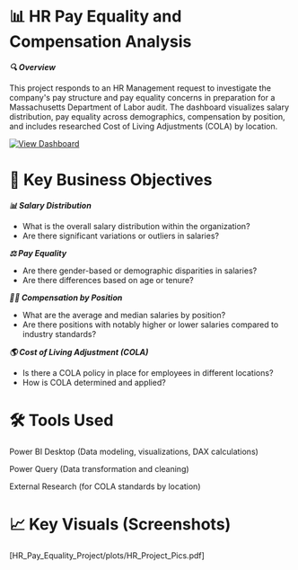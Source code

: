 # 📊 HR Pay Equality and Compensation Analysis

***🔍 Overview***

This project responds to an HR Management request to investigate the company's pay structure and pay equality concerns in preparation for a Massachusetts Department of Labor audit.
The dashboard visualizes salary distribution, pay equality across demographics, compensation by position, and includes researched Cost of Living Adjustments (COLA) by location.

[![View Dashboard](https://img.shields.io/badge/View-Dashboard-blue?logo=powerbi)](https://app.powerbi.com/reportEmbed?reportId=ba841839-82cf-4c5d-a4ab-777b8b3013c5&autoAuth=true&ctid=c207a2ac-fbb3-47dd-8955-d284c02dad59)

# 📝 Key Business Objectives

***📊 Salary Distribution***
  * What is the overall salary distribution within the organization?
  * Are there significant variations or outliers in salaries?

***⚖️ Pay Equality***
  * Are there gender-based or demographic disparities in salaries?
  * Are there differences based on age or tenure?

***🧑‍💼 Compensation by Position***
  * What are the average and median salaries by position?
  * Are there positions with notably higher or lower salaries compared to industry standards?

***🌎 Cost of Living Adjustment (COLA)***
 * Is there a COLA policy in place for employees in different locations?
 * How is COLA determined and applied?

# 🛠️ Tools Used
Power BI Desktop (Data modeling, visualizations, DAX calculations)

Power Query (Data transformation and cleaning)

External Research (for COLA standards by location)


# 📈 Key Visuals (Screenshots)
[HR_Pay_Equality_Project/plots/HR_Project_Pics.pdf]
